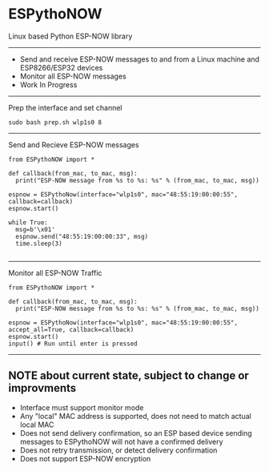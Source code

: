 # ESPythoNOW
Linux based Python ESP-NOW library

---

* Send and receive ESP-NOW messages to and from a Linux machine and ESP8266/ESP32 devices
* Monitor all ESP-NOW messages
* Work In Progress

---

Prep the interface and set channel
```
sudo bash prep.sh wlp1s0 8
```
---
Send and Recieve ESP-NOW messages
```
from ESPythoNOW import *

def callback(from_mac, to_mac, msg):
  print("ESP-NOW message from %s to %s: %s" % (from_mac, to_mac, msg))

espnow = ESPythoNow(interface="wlp1s0", mac="48:55:19:00:00:55", callback=callback)
espnow.start()

while True:
  msg=b'\x01'
  espnow.send("48:55:19:00:00:33", msg)
  time.sleep(3)


```
---
Monitor all ESP-NOW Traffic
```
from ESPythoNOW import *

def callback(from_mac, to_mac, msg):
  print("ESP-NOW message from %s to %s: %s" % (from_mac, to_mac, msg))

espnow = ESPythoNow(interface="wlp1s0", mac="48:55:19:00:00:55", accept_all=True, callback=callback)
espnow.start()
input() # Run until enter is pressed
```



---
NOTE about current state, subject to change or improvments
---
* Interface must support monitor mode
* Any "local" MAC address is supported, does not need to match actual local MAC
* Does not send delivery confirmation, so an ESP based device sending messages to ESPythoNOW will not have a confirmed delivery
* Does not retry transmission, or detect delivery confirmation
* Does not support ESP-NOW encryption
